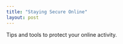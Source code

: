 ```yaml
---
title: "Staying Secure Online"
layout: post
---
```


Tips and tools to protect your online activity.